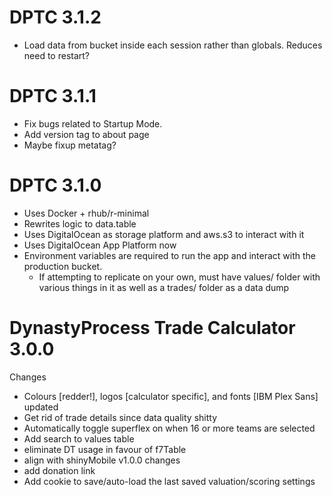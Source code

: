 # DPTC 3.1.2

-   Load data from bucket inside each session rather than globals. Reduces need to restart?

# DPTC 3.1.1

-   Fix bugs related to Startup Mode.
-   Add version tag to about page
-   Maybe fixup metatag?

# DPTC 3.1.0

-   Uses Docker + rhub/r-minimal
-   Rewrites logic to data.table
-   Uses DigitalOcean as storage platform and aws.s3 to interact with it
-   Uses DigitalOcean App Platform now
-   Environment variables are required to run the app and interact with the production bucket.
    -   If attempting to replicate on your own, must have values/ folder with various things in it as well as a trades/ folder as a data dump

# DynastyProcess Trade Calculator 3.0.0

Changes

-   Colours [redder!], logos [calculator specific], and fonts [IBM Plex Sans] updated
-   Get rid of trade details since data quality shitty
-   Automatically toggle superflex on when 16 or more teams are selected
-   Add search to values table
-   eliminate DT usage in favour of f7Table
-   align with shinyMobile v1.0.0 changes
-   add donation link
-   Add cookie to save/auto-load the last saved valuation/scoring settings
